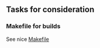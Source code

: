## Tasks for consideration

### Makefile for builds
See nice [Makefile](https://github.com/thockin/go-build-template) 

